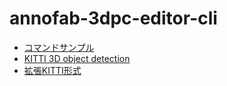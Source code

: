 # annofab-3dpc-editor-cli

* [コマンドサンプル](user_guide/command_sample.md)
* [KITTI 3D object detection](user_guide/kitti_3d_object_detection.md)
* [拡張KITTI形式](user_guide/kitti_extension.md)

